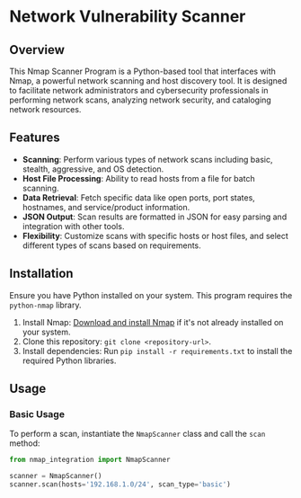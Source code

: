 # Network Vulnerability Scanner

## Overview

This Nmap Scanner Program is a Python-based tool that interfaces with Nmap, a powerful network scanning and host discovery tool. It is designed to facilitate network administrators and cybersecurity professionals in performing network scans, analyzing network security, and cataloging network resources.

## Features

- **Scanning**: Perform various types of network scans including basic, stealth, aggressive, and OS detection.
- **Host File Processing**: Ability to read hosts from a file for batch scanning.
- **Data Retrieval**: Fetch specific data like open ports, port states, hostnames, and service/product information.
- **JSON Output**: Scan results are formatted in JSON for easy parsing and integration with other tools.
- **Flexibility**: Customize scans with specific hosts or host files, and select different types of scans based on requirements.

## Installation

Ensure you have Python installed on your system. This program requires the `python-nmap` library.

1. Install Nmap: [Download and install Nmap](https://nmap.org/download.html) if it's not already installed on your system.
2. Clone this repository: `git clone <repository-url>`.
3. Install dependencies: Run `pip install -r requirements.txt` to install the required Python libraries.

## Usage

### Basic Usage

To perform a scan, instantiate the `NmapScanner` class and call the `scan` method:

```python
from nmap_integration import NmapScanner

scanner = NmapScanner()
scanner.scan(hosts='192.168.1.0/24', scan_type='basic')
```
